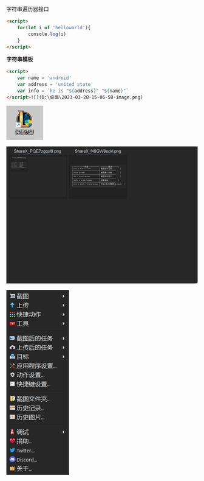 字符串遍历器接口

```html
<script>
    for(let i of 'helloworld'){
        console.log(i)
    }
</script>
```

**字符串模板**

```html
<script>
    var name = 'android'
    var address = 'united state'
    var info = `he is "${address}" "${name}"`
</script>![](D:\桌面\2023-03-28-15-06-58-image.png)
```



![Screenshot 2023-03-28 171502.png](https://github.com/startergain/front-end-learn/blob/main/test/Screenshot%202023-03-28%20171502.png)

![](https://github.com/startergain/front-end-learn/blob/main/test/ShareX_0DT30aryJb.png)

![](https://github.com/startergain/front-end-learn/blob/main/test/ShareX_JDO8lRZGYm.png)
